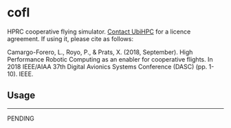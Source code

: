 # cofl

HPRC cooperative flying simulator. [Contact UbiHPC](https://ubihpc.com/contact-us) for a licence agreement. If using it, please cite as follows:

Camargo-Forero, L., Royo, P., & Prats, X. (2018, September). High Performance Robotic Computing as an enabler for cooperative flights. In 2018 IEEE/AIAA 37th Digital Avionics Systems Conference (DASC) (pp. 1-10). IEEE.


## Usage
---

PENDING
